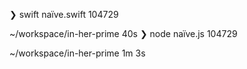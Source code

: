 ❯ swift naïve.swift
104729

~/workspace/in-her-prime 40s
❯ node naïve.js
104729

~/workspace/in-her-prime 1m 3s